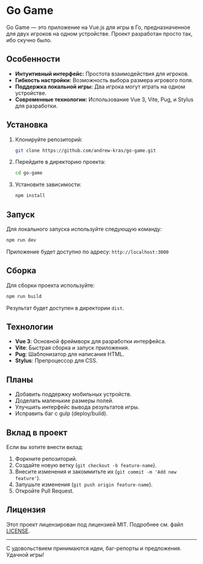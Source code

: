 # Go Game

Go Game — это приложение на Vue.js для игры в Го, предназначенное для двух игроков на одном устройстве. Проект разработан просто так, ибо скучно было.

## Особенности

- **Интуитивный интерфейс:** Простота взаимодействия для игроков.
- **Гибкость настройки:** Возможность выбора размера игрового поля.
- **Поддержка локальной игры:** Два игрока могут играть на одном устройстве.
- **Современные технологии:** Использование Vue 3, Vite, Pug, и Stylus для разработки.

## Установка

1. Клонируйте репозиторий:

   ```bash
   git clone https://github.com/andrew-kras/go-game.git
   ```

2. Перейдите в директорию проекта:

   ```bash
   cd go-game
   ```

3. Установите зависимости:

   ```bash
   npm install
   ```

## Запуск

Для локального запуска используйте следующую команду:

```bash
npm run dev
```

Приложение будет доступно по адресу: `http://localhost:3000`

## Сборка

Для сборки проекта используйте:

```bash
npm run build
```

Результат будет доступен в директории `dist`.

## Технологии

- **Vue 3**: Основной фреймворк для разработки интерфейса.
- **Vite**: Быстрая сборка и запуск приложения.
- **Pug**: Шаблонизатор для написания HTML.
- **Stylus**: Препроцессор для CSS.

## Планы

- Добавить поддержку мобильных устройств.
- Доделать маленькие размеры полей.
- Улучшить интерфейс вывода результатов игры.
- Исправить баг с gulp (deploy/build).

## Вклад в проект

Если вы хотите внести вклад:

1. Форкните репозиторий.
2. Создайте новую ветку (`git checkout -b feature-name`).
3. Внесите изменения и закоммитьте их (`git commit -m 'Add new feature'`).
4. Запушьте изменения (`git push origin feature-name`).
5. Откройте Pull Request.

## Лицензия

Этот проект лицензирован под лицензией MIT. Подробнее см. файл [LICENSE](./LICENSE).

---

С удовольствием принимаются идеи, баг-репорты и предложения. Удачной игры!
